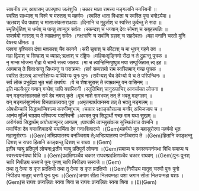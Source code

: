 

  
सापनीय तम् आयासम् उपस्पृश्य जलंशुचि ।चकार माता रामस्य मङ्गलानि मनस्विनी  ॥   
स्वस्ति साध्याश् च विश्वे च मरुतश् च महर्षयः ।स्वस्ति धाता विधाता च स्वस्ति पूषा भगोऽर्यमा  ॥   
ऋतवश् चैव पक्षाश् च मासाःसंवत्सराःक्षपाः ।दिनानि च मुहूर्ताश् च स्वस्ति कुर्वन्तु ते सदा  ॥   
स्मृतिर्धृतिश् च धर्मश् च पान्तु त्वाम्पुत्र सर्वतः ।स्कन्दश् च भगवान् देवः सोमश् च सबृहस्पतिः  ॥   
सप्तर्षयो नारदश् च ते त्वाम्रक्षन्तु सर्वतः ।नक्षत्राणि च सर्वाणि ग्रहाश् च सहदेवताः ।महा वनानि चरतो मुनि वेषस्य धीमतः  ॥   
प्लवगा वृश्चिका दंशा मशकाश् चैव कानने ।सरी सृपाश् च कीटाश् च मा भूवन् गहने तव  ॥   
महा द्विपाश् च सिम्हाश् च व्याघ्रा;ऋक्षाश् च दंष्ट्रिणः ।महिषाःशृङ्गिणो रौद्रा न ते द्रुह्यन्तु पुत्रक  ॥   
नृ माम्स भोजना रौद्रा ये चाम्ये सत्त्व जातयः ।मा च त्वाम्हिम्सिषुष्पुत्र मया सम्पूजितास् त्व् इह  ॥   
आगमास् ते शिवाःसन्तु सिध्यन्तु च पराक्रमाः ।सर्व सम्पत्तयो राम स्वस्तिमान् गच्छ पुत्रक  ॥   
स्वस्ति तेऽस्त्व् आन्तरिक्षेभ्यः पार्थिवेभ्यः पुनः पुनः ।सर्वेभ्यश् चैव देवेभ्यो ये च ते परिपन्थिनः  ॥   
सर्व लोक प्रभुर्ब्रह्मा भूत भर्ता तथर्षयः ।ये च शेषाःसुरास् ते त्वाम्रक्षन्तु वन वासिनम्  ॥   
इति माल्यैःसुर गणान् गन्धैश् चापि यशस्विनी ।स्तुतिभिश् चानुरूपाभिर् आनर्चायत लोचना  ॥   
यन् मङ्गलंसहस्राक्षे सर्व देव नमस् कृते ।वृत्र नाशे समभवत् तत् ते भवतु मङ्गलम्  ॥   
यन् मङ्गलंसुपर्णस्य विनताकल्पयत् पुरा ।अमृतम्प्रार्थयानस्य तत् ते भवतु मङ्गलम्  ॥   
ओषधीम्चापि सिद्धार्थाम्विशल्य करणीम्शुभाम् ।चकार रक्षाङ्कौसल्या मन्त्रैर् अभिजजाप च ।  
आनंय मूर्ध्नि चाघ्राय परिष्वज्य यशस्विनी ।अवदत् पुत्र सिद्धार्थो गच्छ राम यथा सुखम्  ॥   
अरोगंसर्व सिद्धार्थम् अयोध्याम्पुनर् आगतम् ।पश्यामि त्वाम्सुखंवत्स सुस्थितंराज वेश्मनि  ॥   
मयार्चिता देव गणाःशिवादयो मयार्चिता देव गणाःशिवादयो ।(Gem)महर्षयो भूत महासुरोरगा महर्षयो भूत महासुरोरगाः ।(Gem)अभिप्रयातस्य वनञ्चिराय ते;अभिप्रयातस्य वनञ्चिराय ते ।(Gem)हितानि काङ्क्षन्तु दिशश् च राघव हितानि काङ्क्षन्तु दिशश् च राघव  ॥ (Gem)  
इतीव चाश्रु प्रतिपूर्ण लोचना;इतीव चाश्रु प्रतिपूर्ण लोचना ।(Gem)समाप्य च स्वस्त्ययनंयथा विधि समाप्य च स्वस्त्ययनंयथा विधि  ॥ (Gem)प्रदक्षिणञ्चैव चकार राघवम्प्रदक्षिणञ्चैव चकार राघवम् ।(Gem)पुनः पुनश् चापि निपीड्य सस्वजे पुनः पुनश् चापि निपीड्य सस्वजे  ॥ (Gem)  
तथा तु देव्या स कृत प्रदक्षिणो तथा तु देव्या स कृत प्रदक्षिणो ।(Gem)निपीड्य मातुश् चरणौ पुनः पुनो निपीड्य मातुश् चरणौ पुनः पुनः ।(Gem)जगाम सीता निलयम्महा यशा जगाम सीता निलयम्महा यशाः ।(Gem)स राघवः प्रज्वलितः स्वया श्रिया स राघवः प्रज्वलितः स्वया श्रिया  ॥ (E)(Gem)  
